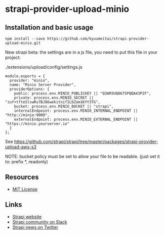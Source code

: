 # strapi-provider-upload-minio

## Installation and basic usage

```npm install --save https://github.com/kyuumeitai/strapi-provider-upload-minio.git```

New strapi beta: the settings are in a js file, you need to put this file in your project:

./extensions/upload/config/settings.js

```
module.exports = {
  provider: "minio",
  name: "Minio Server Provider",
  providerOptions: {
    public: process.env.MINIO_PUBLICKEY || "Q3AM3UQ867SPQQA43P2F",
    private: process.env.MINIO_SECRET || "zuf+tfteSlswRu7BJ86wekitnifILbZam1KYY3TG",
    bucket: process.env.MINIO_BUCKET || "strapi",
    internalEndpoint: process.env.MINIO_INTERNAL_ENDPOINT || "http://minio:9000",
    externalEndpoint: process.env.MINIO_EXTERNAL_ENDPOINT || "https://minio.yourserver.io"
  }
};
```

See https://github.com/strapi/strapi/tree/master/packages/strapi-provider-upload-aws-s3

NOTE: bucket policy must be set to allow your file to be readable. (just set it to: prefix \*, readonly)

## Resources

- [MIT License](LICENSE.md)

## Links

- [Strapi website](http://strapi.io/)
- [Strapi community on Slack](http://slack.strapi.io)
- [Strapi news on Twitter](https://twitter.com/strapijs)
